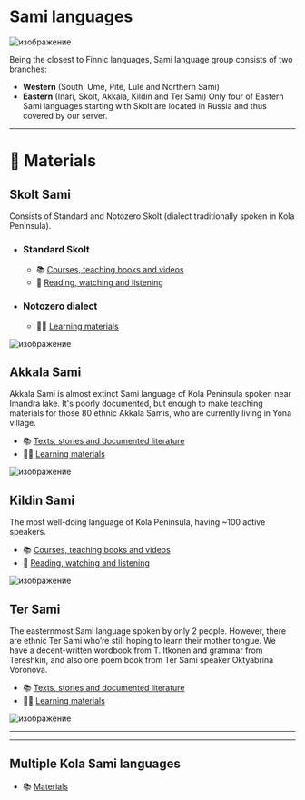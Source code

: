 # Sami languages

![изображение](https://github.com/JustARyo/UralicsOfRussia/assets/31369233/bfe5da57-798e-4f8b-890c-0d9bbfae6846)


Being the closest to Finnic languages, Sami language group consists of two branches:
- **Western** (South, Ume, Pite, Lule and Northern Sami)
- **Eastern** (Inari, Skolt, Akkala, Kildin and Ter Sami)
Only four of Eastern Sami languages starting with Skolt are located in Russia and thus covered by our server.

***

# 📖 Materials

## Skolt Sami
Consists of Standard and Notozero Skolt (dialect traditionally spoken in Kola Peninsula).
- ### **Standard Skolt**
  - 📚 [Courses, teaching books and videos](https://github.com/JustARyo/LearnEasternSami/blob/main/meta/%5BSkolt%5D%20Courses%20etc.md)
  - 🍿 [Reading, watching and listening](https://github.com/JustARyo/LearnEasternSami/blob/main/meta/%5BSkolt%5D%20Reading%20etc.md)
- ### **Notozero dialect**
  - 👨‍🏫 [Learning materials](https://github.com/JustARyo/LearnEasternSami/blob/main/meta/%5BNotozero%20Skolt%5D%20Learning%20etc.md)

![изображение](https://github.com/JustARyo/UralicsOfRussia/assets/31369233/1d33f882-d7be-4ded-8185-1718c13954fb)

## Akkala Sami
Akkala Sami is almost extinct Sami language of Kola Peninsula spoken near Imandra lake. It's poorly documented, but enough to make teaching materials for those 80 ethnic Akkala Samis, who are currently living in Yona village. 
- 📚 [Texts, stories and documented literature](https://github.com/JustARyo/LearnEasternSami/blob/main/meta/%5BAkkala%5D%20Books%20etc.md)
- 🧑‍🏫 [Learning materials](https://github.com/JustARyo/LearnEasternSami/blob/main/meta/%5BAkkala%5D%20Learning%20etc.md)

![изображение](https://github.com/JustARyo/UralicsOfRussia/assets/31369233/7283f275-1d67-470f-9dc5-4cd470be568e)

## Kildin Sami
The most well-doing language of Kola Peninsula, having ~100 active speakers.
- 📚 [Courses, teaching books and videos](https://github.com/JustARyo/LearnEasternSami/blob/main/meta/%5BKildin%5D%20Courses%20etc.md)
- 🍿 [Reading, watching and listening](https://github.com/JustARyo/LearnEasternSami/blob/main/meta/%5BKildin%5D%20Reading%20etc.md)

![изображение](https://github.com/JustARyo/LearnEasternSami/assets/31369233/1f44edd7-b854-4478-b166-c2c2b2c93543)


## Ter Sami
The easternmost Sami language spoken by only 2 people. However, there are ethnic Ter Sami who’re still hoping to learn their mother tongue. We have a decent-written wordbook from T. Itkonen and grammar from Tereshkin, and also one poem book from Ter Sami speaker Oktyabrina Voronova.  
- 📚 [Texts, stories and documented literature](https://github.com/JustARyo/LearnEasternSami/blob/main/meta/%5BTer%5D%20Books%20etc.md)
- 🧑‍🏫 [Learning materials](https://github.com/JustARyo/LearnEasternSami/blob/main/meta/%5BTer%5D%20Дуфктштп%20etc.md)

![изображение](https://github.com/JustARyo/LearnEasternSami/assets/31369233/df461093-71bf-45dc-9df2-ecd4f8113c47)

***
***

## Multiple Kola Sami languages
- 📚 [Materials](https://github.com/JustARyo/LearnEasternSami/blob/main/meta/%5BGeneral%20Kola%5D%20Materials%20etc.md)
